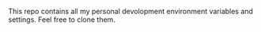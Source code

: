 This repo contains all my personal devolopment environment variables and settings. Feel free to clone them.